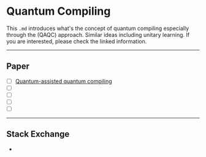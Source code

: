 # Quantum Compiling
This `.md` introduces what's the concept of quantum compiling especially through the (QAQC) approach. Similar ideas including unitary learning. If you are interested, please check the linked information.



---
## Paper
- [ ] [Quantum-assisted quantum compiling](https://arxiv.org/abs/1807.00800)
- [ ] []()
- [ ] []()
- [ ] []()
- [ ] []()

---
## Stack Exchange
- []()
